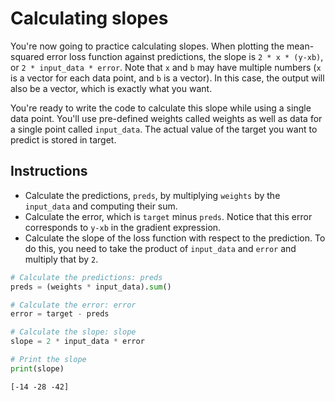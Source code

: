 # Calculating slopes #

You're now going to practice calculating slopes. When plotting the mean-squared error loss function against predictions, the slope is `2 * x * (y-xb)`, or `2 * input_data * error`. Note that `x` and `b` may have multiple numbers (`x` is a vector for each data point, and `b` is a vector). In this case, the output will also be a vector, which is exactly what you want.

You're ready to write the code to calculate this slope while using a single data point. You'll use pre-defined weights called weights as well as data for a single point called `input_data`. The actual value of the target you want to predict is stored in target.

## Instructions ##

* Calculate the predictions, `preds`, by multiplying `weights` by the `input_data` and computing their sum.
* Calculate the error, which is `target` minus `preds`. Notice that this error corresponds to `y-xb` in the gradient expression.
* Calculate the slope of the loss function with respect to the prediction. To do this, you need to take the product of `input_data` and `error` and multiply that by `2`.

```python
# Calculate the predictions: preds
preds = (weights * input_data).sum()

# Calculate the error: error
error = target - preds

# Calculate the slope: slope
slope = 2 * input_data * error

# Print the slope
print(slope)
```

    [-14 -28 -42]
